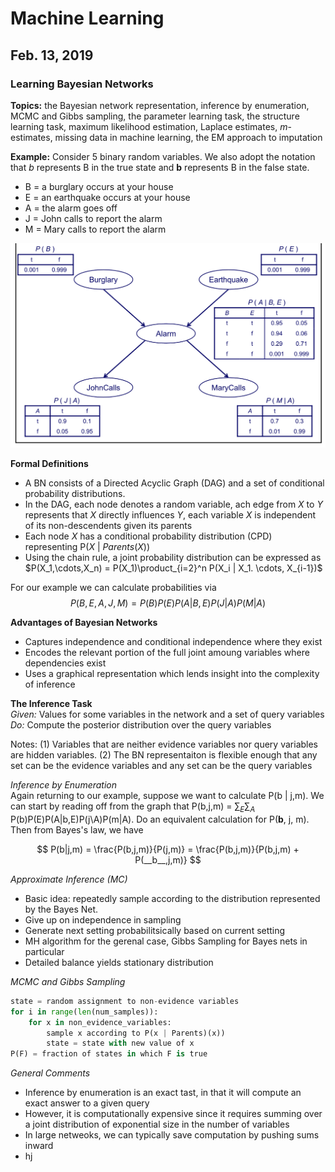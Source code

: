 # Machine Learning 

## Feb. 13, 2019

### Learning Bayesian Networks

**Topics:** the Bayesian network representation, inference by enumeration, MCMC and Gibbs sampling, the parameter learning task, the structure learning task, maximum likelihood estimation, Laplace estimates, _m_-estimates, missing data in machine learning, the EM approach to imputation

**Example:** Consider 5 binary random variables. We also adopt the notation that _b_ represents B in the true state and __b__ represents B in the false state.

- B = a burglary occurs at your house
- E = an earthquake occurs at your house
- A = the alarm goes off
- J = John calls to report the alarm
- M = Mary calls to report the alarm

![](./images/bayes_net_ex.png)

**Formal Definitions**<br>

- A BN consists of a Directed Acyclic Graph (DAG) and a set of conditional probability distributions.
- In the DAG, each node denotes a random variable, ach edge from _X_ to _Y_ represents that _X_ directly influences _Y_, each variable _X_ is independent of its non-descendents given its parents
- Each node _X_ has a conditional probability distribution (CPD) representing P(_X_ | _Parents_(_X_))
- Using the chain rule, a joint probability distribution can be expressed as $P(X_1,\cdots,X_n) = P(X_1)\product_{i=2}^n P(X_i | X_1. \cdots, X_{i-1})$

For our example we can calculate probabilities via $$P(B,E,A,J,M) = P(B) P(E) P(A | B, E) P(J | A) P(M | A)$$

**Advantages of Bayesian Networks**

- Captures independence and conditional independence where they exist
- Encodes the relevant portion of the full joint amoung variables where dependencies exist
- Uses a graphical representation which lends insight into the complexity of inference

**The Inference Task**<br>
_Given:_ Values for some variables in the network and a set of query variables<br>
_Do:_ Compute the posterior distribution over the query variables

Notes: (1) Variables that are neither evidence variables nor query variables are hidden variables. (2) The BN representaiton is flexible enough that any set can be the evidence variables and any set can be the query variables

_Inference by Enumeration_ <br>
Again returning to our example, suppose we want to calculate P(b | j,m). We can start by reading off from the graph that P(b,j,m) = $\sum_E \sum_A$ P(b)P(E)P(A|b,E)P(j\A)P(m|A). Do an equivalent calculation for P(__b__, j, m). Then from Bayes's law, we have

$$ P(b|j,m) = \frac{P(b,j,m)}{P(j,m)} = \frac{P(b,j,m)}{P(b,j,m) + P(__b__,j,m)} $$

_Approximate Inference (MC)_<br>

- Basic idea: repeatedly sample according to the distribution represented by the Bayes Net. 
- Give up on independence in sampling
- Generate next setting probabilitsically based on current setting
- MH algorithm for the gerenal case, Gibbs Sampling for Bayes nets in particular
- Detailed balance yields stationary distribution

_MCMC and Gibbs Sampling_<br>

```python
state = random assignment to non-evidence variables
for i in range(len(num_samples)):
	for x in non_evidence_variables:
		sample x according to P(x | Parents)(x))
		state = state with new value of x
P(F) = fraction of states in which F is true
```

_General Comments_

- Inference by enumeration is an exact tast, in that it will compute an exact answer to a given query
- However, it is computationally expensive since it requires summing over a joint distribution of exponential size in the number of variables
- In large netweoks, we can typically save computation by pushing sums inward
- hj
